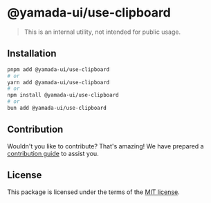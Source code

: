 # @yamada-ui/use-clipboard

> This is an internal utility, not intended for public usage.

## Installation

```sh
pnpm add @yamada-ui/use-clipboard
# or
yarn add @yamada-ui/use-clipboard
# or
npm install @yamada-ui/use-clipboard
# or
bun add @yamada-ui/use-clipboard
```

## Contribution

Wouldn't you like to contribute? That's amazing! We have prepared a [contribution guide](https://github.com/yamada-ui/yamada-ui/blob/main/CONTRIBUTING.md) to assist you.

## License

This package is licensed under the terms of the
[MIT license](https://github.com/yamada-ui/yamada-ui/blob/main/LICENSE).
